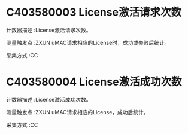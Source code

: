 # C403580003 License激活请求次数 


计数器描述 :License激活请求次数。 


测量触发点 :ZXUN uMAC请求相应的License时，成功或失败后统计。


采集方式 :CC 


# C403580004 License激活成功次数 


计数器描述 :License激活成功次数。 


测量触发点 :ZXUN uMAC请求相应的License，成功后统计。


采集方式 :CC 



